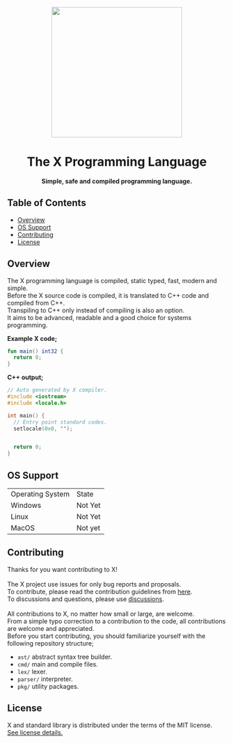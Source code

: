 <div align="center">
<p>
    <img width="300" src="https://raw.githubusercontent.com/the-xlang/resources/main/x.svg?sanitize=true">
</p>
<h1>The X Programming Language</h1>
<strong>Simple, safe and compiled programming language.</strong>

</div>

## Table of Contents
<div class="toc">
  <ul>
    <li><a href="#overview">Overview</a></li>
    <li><a href="#os_support">OS Support</a></li>
    <li><a href="#contributing">Contributing</a></li>
    <li><a href="#license">License</a></li>
  </ul>
</div>

<h2 id="overview">Overview</h2>

The X programming language is compiled, static typed, fast, modern and simple.<br>
Before the X source code is compiled, it is translated to C++ code and compiled from C++.<br>
Transpiling to C++ only instead of compiling is also an option.<br>
It aims to be advanced, readable and a good choice for systems programming.

<strong>Example X code;</strong>
```kt
fun main() int32 {
  return 0;
}
```
<strong>C++ output;</strong>
```cxx
// Auto generated by X compiler.
#include <iostream>
#include <locale.h>

int main() {
  // Entry point standard codes.
  setlocale(0x0, "");


  return 0;
}
```


<h2 id="os_support">OS Support</h2>

<table>
    <tr>
        <td>Operating System</td>
        <td>State</td>
    </tr>
    <tr>
        <td>Windows</td>
        <td>Not Yet</td>
    </tr>
    <tr>
        <td>Linux</td>
        <td>Not Yet</td>
    </tr>
    <tr>
        <td>MacOS</td>
        <td>Not yet</td>
    </tr>
</table>

<h2 id="contributing">Contributing</h2>

Thanks for you want contributing to X!
<br><br>
The X project use issues for only bug reports and proposals. <br>
To contribute, please read the contribution guidelines from <a href="https://github.com/the-xlang/x/blob/main/CONTRIBUTING.md">here</a>. <br>
To discussions and questions, please use <a href="https://github.com/the-xlang/x/discussions">discussions</a>.
<br><br>
All contributions to X, no matter how small or large, are welcome. <br>
From a simple typo correction to a contribution to the code, all contributions are welcome and appreciated. <br>
Before you start contributing, you should familiarize yourself with the following repository structure; <br>

+ ``ast/`` abstract syntax tree builder.
+ ``cmd/`` main and compile files.
+ ``lex/`` lexer.
+ ``parser/`` interpreter.
+ ``pkg/`` utility packages.

<h2 id="license">License</h2>

X and standard library is distributed under the terms of the MIT license. <br>
[See license details.](https://github.com/the-xlang/x/blob/main/LICENSE)
